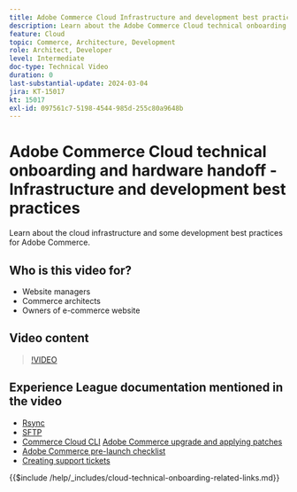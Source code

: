 ```yaml
---
title: Adobe Commerce Cloud Infrastructure and development best practices
description: Learn about the Adobe Commerce Cloud technical onboarding infrastructure and development best practices.
feature: Cloud
topic: Commerce, Architecture, Development
role: Architect, Developer
level: Intermediate
doc-type: Technical Video
duration: 0
last-substantial-update: 2024-03-04
jira: KT-15017
kt: 15017
exl-id: 097561c7-5198-4544-985d-255c80a9648b
---
```

# Adobe Commerce Cloud technical onboarding and hardware handoff - Infrastructure and development best practices

Learn about the cloud infrastructure and some development best practices for Adobe Commerce.

## Who is this video for?

- Website managers
- Commerce architects
- Owners of e-commerce website

## Video content

>[!VIDEO](https://video.tv.adobe.com/v/3427679?learn=on)

## Experience League documentation mentioned in the video

- [Rsync](https://experienceleague.adobe.com/docs/commerce-cloud-service/user-guide/develop/deploy/staging-production.html#migrate-files-using-rsync)
- [SFTP](https://experienceleague.adobe.com/docs/commerce-cloud-service/user-guide/develop/secure-connections.html#sftp)
- [Commerce Cloud CLI](https://experienceleague.adobe.com/docs/commerce-cloud-service/user-guide/dev-tools/cloud-cli/cloud-cli-overview.html)
[Adobe Commerce upgrade and applying patches](https://experienceleague.adobe.com/docs/commerce-cloud-service/user-guide/develop/upgrade/apply-patches.html)
- [Adobe Commerce pre-launch checklist](https://experienceleague.adobe.com/docs/commerce-cloud-service/user-guide/launch/checklist.html)
- [Creating support tickets](https://experienceleague.adobe.com/docs/commerce-knowledge-base/kb/help-center-guide/magento-help-center-user-guide.html)

{{$include /help/_includes/cloud-technical-onboarding-related-links.md}}
